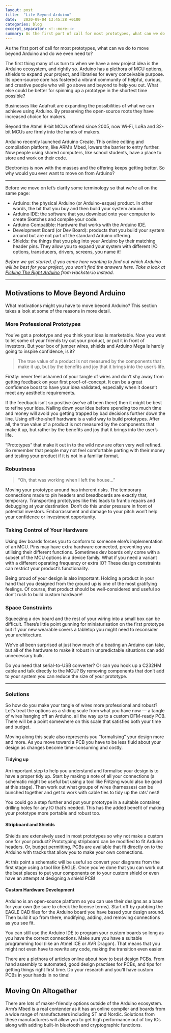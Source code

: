 ```yaml
---
layout: post
title:  "Life Beyond Arduino"
date:   2020-09-04 13:45:28 +0100
categories: blog
excerpt_separator: <!--more-->
summary: As the first port of call for most prototypes, what can we do to move beyond Arduino and do we even need to?
---
```

As the first port of call for most prototypes, what can we do to move beyond Arduino and do we even need to?
<!--more-->

The first thing many of us turn to when we have a new project idea is the Arduino ecosystem, and rightly so. Arduino has a plethora of MCU options, shields to expand your project, and libraries for every conceivable purpose. Its open-source core has fostered a vibrant community of helpful, curious, and creative people who will go above and beyond to help you out. What else could be better for spinning up a prototype in the shortest time possible?

Businesses like Adafruit are expanding the possibilities of what we can achieve using Arduino. By preserving the open-source roots they have increased choice for makers.

Beyond the Atmel 8-bit MCUs offered since 2005, now Wi-Fi, LoRa and 32-bit MCUs are firmly into the hands of makers.

Arduino recently launched Arduino Create. This online editing and compilation platform, like ARM’s Mbed, lowers the barrier to entry further. Now people using shared computers, like school students, have a place to store and work on their code.

Electronics is now with the masses and the offering keeps getting better. So why would you ever want to move on from Arduino?

---

Before we move on let’s clarify some terminology so that we’re all on the same page:

- Arduino: the physical Arduino (or Arduino-esque) product. In other words, the bit that you buy and then build your system around.
- Arduino IDE: the software that you download onto your computer to create Sketches and compile your code.
- Arduino Compatible: Hardware that works with the Arduino IDE.
- Development Board (or Dev Board): products that you build your system around but are not part of the standard Arduino offering.
- Shields: the things that you plug into your Arduino by their matching header pins. They allow you to expand your system with different I/O options, transducers, drivers, screens, you name it!

*Before we get started, if you came here wanting to find out which Arduino will be best for your project, you won’t find the answers here. Take a look at [Picking The Right Arduino](https://blog.hackster.io/picking-the-right-arduino-341a0a9550c7) from Hackster.io instead.*

---

## Motivations to Move Beyond Arduino

What motivations might you have to move beyond Arduino? This section takes a look at some of the reasons in more detail.

### More Professional Prototypes

You’ve got a prototype and you think your idea is marketable. Now you want to let some of your friends try out your product, or put it in front of investors . But your box of jumper wires, shields and Arduino Mega is hardly going to inspire confidence, is it?

> The true value of a product is not measured by the components that make it up, but by the benefits and joy that it brings into the user’s life.

Firstly: never feel ashamed of your tangle of wires and don’t shy away from getting feedback on your first proof-of-concept. It can be a great confidence boost to have your idea validated, especially when it doesn’t meet any aesthetic requirements.

If the feedback isn’t so positive (we’ve all been there) then it might be best to refine your idea. Nailing down your idea before spending too much time and money will avoid you getting trapped by bad decisions further down the line. Using off-the-shelf hardware is a valid way to build prototypes. After all, the true value of a product is not measured by the components that make it up, but rather by the benefits and joy that it brings into the user’s life.

“Prototypes” that make it out in to the wild now are often very well refined. So remember that people may not feel comfortable parting with their money and testing your product if it is not in a familiar format.

### Robustness

> “Oh, that was working when I left the house…”

Moving your prototype around has inherent risks. The temporary connections made to pin headers and breadboards are exactly that, temporary. Transporting prototypes like this leads to frantic repairs and debugging at your destination. Don’t do this under pressure in front of potential investors. Embarrassment and damage to your pitch won’t help your confidence or investment opportunity.

### Taking Control of Your Hardware

Using dev boards forces you to conform to someone else’s implementation of an MCU. Pins may have extra hardware connected, preventing you utilising their different functions. Sometimes dev boards only come with a subset of the MCU options in a device family. What if you need a variant with a different operating frequency or extra IO? These design constraints can restrict your product’s functionality.

Being proud of your design is also important. Holding a product in your hand that you designed from the ground up is one of the most gratifying feelings. Of course, that product should be well-considered and useful so don’t rush to build custom hardware!

### Space Constraints

Squeezing a dev board and the rest of your wiring into a small box can be difficult. There’s little point gunning for miniaturisation on the first prototype but if your new wearable covers a tabletop you might need to reconsider your architecture.

We’ve all been surprised at just how much of a beating an Arduino can take, but all of the hardware to make it robust in unpredictable situations can add unnecessary bulk.

Do you need that serial-to-USB converter? Or can you hook up a C232HM cable and talk directly to the MCU? By removing components that don’t add to your system you can reduce the size of your prototype.

---

### Solutions

So how do you make your tangle of wires more professional and robust? Let’s treat the options as a sliding scale from what you have now — a tangle of wires hanging off an Arduino, all the way up to a custom DFM-ready PCB. There will be a point somewhere on this scale that satisfies both your time and budget.

Moving along this scale also represents you “formalising” your design more and more. As you move toward a PCB you have to be less fluid about your design as changes become time-consuming and costly.

#### Tidying up

An important step to help you understand and formalise your design is to have a proper tidy up. Start by making a note of all your connections (a schematic might be useful but using a tool like Fritzing would also be good at this stage). Then work out what groups of wires (harnesses) can be bunched together and get to work with cable ties to tidy up the rats’ nest!

You could go a step further and put your prototype in a suitable container, drilling holes for any IO that’s needed. This has the added benefit of making your prototype more portable and robust too.

#### Stripboard and Shields

Shields are extensively used in most prototypes so why not make a custom one for your product? Prototyping stripboard can be modified to fit Arduino headers. Or, budget permitting, PCBs are available that fit directly on to the Arduino with tracks that allow you to make your own connections.

At this point a schematic will be useful so convert your diagrams from the first stage using a tool like EAGLE. Once you’ve done that you can work out the best places to put your components on to your custom shield or even have an attempt at designing a shield PCB!

#### Custom Hardware Development

Arduino is an open-source platform so you can use their designs as a base for your own (be sure to check the license terms). Start off by grabbing the EAGLE CAD files for the Arduino board you have based your design around. Then build it up from there, modifying, adding, and removing connections as you see fit.

You can still use the Arduino IDE to program your custom boards so long as you have the correct connections. Make sure you have a suitable programming tool (like an Atmel ICE or AVR Dragon). That means that you might not even have to rewrite any code, making the transition even easier.

There are a plethora of articles online about how to best design PCBs. From hand assembly to automated, good design practises for PCBs, and tips for getting things right first time. Do your research and you’ll have custom PCBs in your hands in no time!

## Moving On Altogether

There are lots of maker-friendly options outside of the Arduino ecosystem. Arm’s Mbed is a real contender as it has an online compiler and boards from a wide range of manufacturers including ST and Nordic. Solutions from these manufacturers will allow you to get high performance out of tiny ICs along with adding built-in bluetooth and cryptographic functions.